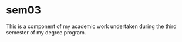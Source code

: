 # sem03
This is a component of my academic work undertaken during the third semester of my degree program.

